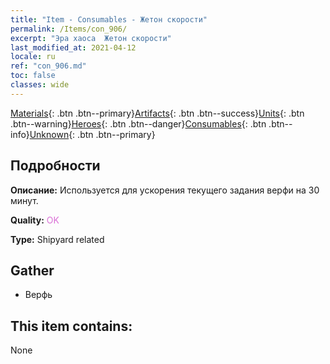 ```yaml
---
title: "Item - Consumables - Жетон скорости"
permalink: /Items/con_906/
excerpt: "Эра хаоса  Жетон скорости"
last_modified_at: 2021-04-12
locale: ru
ref: "con_906.md"
toc: false
classes: wide
---
```

 [Materials](/ru/Items/){: .btn .btn--primary}[Artifacts](/ru/Items/Artifacts/){: .btn .btn--success}[Units](/ru/Items/Units/){: .btn .btn--warning}[Heroes](/ru/Items/Heroes/){: .btn .btn--danger}[Consumables](/ru/Items/Consumables/){: .btn .btn--info}[Unknown](/ru/Items/Unknown/){: .btn .btn--primary}

## Подробности
 **Описание:** Используется для ускорения текущего задания верфи на 30 минут.

 **Quality:** <span style="color: #DA70D6">OK</span>

 **Type:** Shipyard related

## Gather

*    Верфь 

## This item contains:

  None


